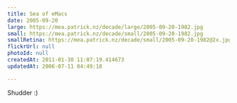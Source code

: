 ```yaml
---
title: Sea of eMacs
date: 2005-09-20
large: https://mea.patrick.nz/decade/large/2005-09-20-1982.jpg
small: https://mea.patrick.nz/decade/small/2005-09-20-1982.jpg
smallRetina: https://mea.patrick.nz/decade/small/2005-09-20-1982@2x.jpg
flickrUrl: null
photoId: null
createdAt: 2011-01-30 11:07:19.414673
updatedAt: 2006-07-11 04:49:18

---
```

Shudder :)
